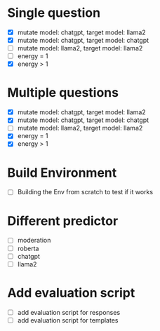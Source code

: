# Single question

* [x] mutate model: chatgpt, target model: llama2
* [x] mutate model: chatgpt, target model: chatgpt
* [ ] mutate model: llama2, target model: llama2
* [ ] energy = 1
* [x] energy > 1

# Multiple questions
* [x] mutate model: chatgpt, target model: llama2
* [x] mutate model: chatgpt, target model: chatgpt
* [ ] mutate model: llama2, target model: llama2
* [x] energy = 1
* [x] energy > 1

# Build Environment
* [ ] Building the Env from scratch to test if it works

# Different predictor
* [ ] moderation
* [ ] roberta
* [ ] chatgpt
* [ ] llama2

# Add evaluation script
* [ ] add evaluation script for responses
* [ ] add evaluation script for templates 